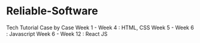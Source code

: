 # Reliable-Software
Tech Tutorial Case by Case
Week 1 - Week 4 : HTML, CSS
Week 5 - Week 6 : Javascript
Week 6 - Week 12 : React JS
